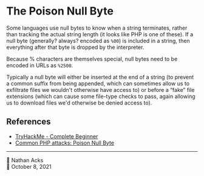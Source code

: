 # The Poison Null Byte

Some languages use null bytes to know when a string terminates, rather than tracking the actual string length (it looks like PHP is one of these). If a null byte (generally? always? encoded as `%00`) is included in a string, then everything after that byte is dropped by the interpreter.

Because % characters are themselves special, null bytes need to be encoded in URLs as `%2500`.

Typically a null byte will either be inserted at the end of a string (to prevent a common suffix from being appended, which can sometimes allow us to exfiltrate files we wouldn't otherwise have access to) or before a “fake” file extensions (which can cause some file-type checks to pass, again allowing us to download files we'd otherwise be denied access to).

## References

* [TryHackMe - Complete Beginner](tryhackme-complete-beginner.md)
* [Common PHP attacks: Poison Null Byte](https://defendtheweb.net/article/common-php-attacks-poison-null-byte)

- - - -

👤 Nathan Acks  
📅 October 8, 2021

